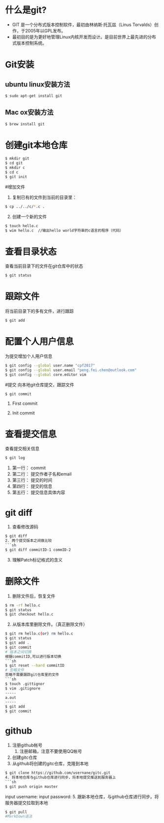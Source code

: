 # 什么是git?
* GIT 是一个分布式版本控制软件，最初由林纳斯·托瓦兹（Linus Torvalds）创作，于2005年以GPL发布。
*    最初目的是为更好地管理Linux内核开发而设计。是目前世界上最先进的分布式版本控制系统。
# Git安装
## ubuntu linux安装方法
```sh
$ sudo apt-get install git
```
## Mac ox安装方法
```sh
$ brew install git
```
# 创建git本地仓库
```sh
$ mkdir git
$ cd git
$ mkdir c
$ cd c
$ git init
```
#增加文件
1. 复制已有的文件到当前的目录里：
```sh
$ cp ../../c/*.c .
```
2. 创建一个新的文件
```sh
$ touch hello.c
$ wim hello.c  //输出hello world字符串的c语言的程序（代码）
```
# 查看目录状态
查看当前目录下的文件在git仓库中的状态
```sh
$ git status
```
# 跟踪文件
将当前目录下的多有文件，进行跟踪
```sh
$ git add
```
# 配置个人用户信息
为提交增加个人用户信息
```sh
$ git config --global user.name "cpf2017"
$ git config --global user.email "peng.fei.chen@outlook.com"
$ git config --global core.editor vim
```
#提交
向本地git仓库提交，跟踪文件
```sh
$ git commit
```
1. First commit

2. Init commit
# 查看提交信息
查看提交相关信息
```sh
$ git log
```
1. 第一行： commit
2. 第二行： 提交作者子名和email
3. 第三行： 提交的时间
4. 第四行： 提交的信息
5. 第五行： 提交信息具体内容
# git diff
1. 查看修改源码
```sh
$ git diff
2. 两个提交版本之间做比较
```sh
$ git diff commitID-1 commID-2
```
3. 理解Patch标记格式的含义
# 删除文件
1. 删除文件后，恢复文件
```sh
$ rm -rf hello.c
$ git status
$ git checkout hello.c
```
2. 从版本库里删除文件。（真正删除文件）
```sh
$ git rm hello.c(or) rm hello.c
$ git status
$ git add .
$ git commit
# 版本之间切换
根据commitID,可以进行版本切换
```sh
$ git reset --hard commitID
# 忽略文件
忽略不需要跟踪git仓库里的文件
```sh
$ touch .gittignor
$ vim .gitignore
-----
a.out
-----
$ git add
$ git commit
```
# github
1. 注册github帐号
   1. 注册邮箱，注意不要使用QQ帐号
2. 创建gitc仓库
3. 从github将创建的gitc仓库，克隆到本地
```sh
$ git clone https://github.com/usernane/gitc.git
4. 将本地仓库与github仓库进行同步，将本地提交推送到服务器上
```sh
$ git push origin master
```
input username:
input password:
5. 跟新本地仓库，与github仓库进行同步。将服务器提交拉取到本地
```sh
$ git pull
#MarkDown语法
